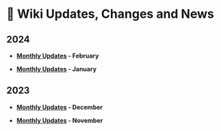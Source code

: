 # 📰 Wiki Updates, Changes and News

## 2024

- **[Monthly Updates](https://mediasavvy.pages.dev/posts/february-updates-2024) - February**

- **[Monthly Updates](https://mediasavvy.pages.dev/posts/january-updates-2024) - January**

## 2023

- **[Monthly Updates](https://mediasavvy.pages.dev/posts/december-updates-2023) - December**

- **[Monthly Updates](https://mediasavvy.pages.dev/posts/november-updates-2023) - November**